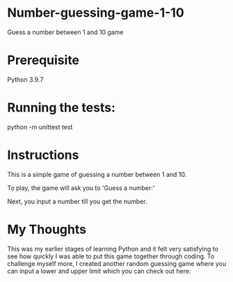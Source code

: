# Number-guessing-game-1-10
Guess a number between 1 and 10 game

# Prerequisite
Python 3.9.7

# Running the tests:
python -m unittest test

# Instructions
This is a simple game of guessing a number between 1 and 10. 

To play, the game will ask you to 'Guess a number:'

Next, you input a number till you get the number. 

# My Thoughts
This was my earlier stages of learning Python and it felt very satisfying to see how quickly I was able to put this game together through coding. 
To challenge myself more, I created another random guessing game where you can input a lower and upper limit which you can check out here: 



